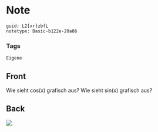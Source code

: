 # Note
```
guid: L2[xr}zbfL
notetype: Basic-b122e-20a86
```

### Tags
```
Eigene
```

## Front
Wie sieht cos(x) grafisch aus? Wie sieht sin(x) grafisch aus?

## Back
<img src="1200px-Sine_cosine_one_period.svg.png">
